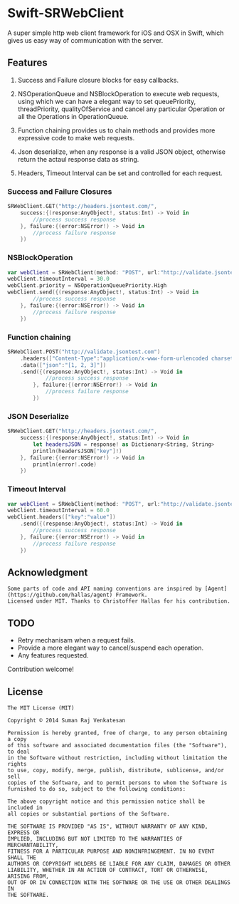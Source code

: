 # Swift-SRWebClient

A super simple http web client framework for iOS and OSX in Swift, which gives us easy way of communication with the server. 

## Features

1. Success and Failure closure blocks for easy callbacks.

2. NSOperationQueue and NSBlockOperation to execute web requests, using which we can have a elegant way to set queuePriority, threadPriority, qualityOfService and cancel any particular Operation or all the Operations in OperationQueue.

3. Function chaining provides us to chain methods and provides more expressive code to make web requests.

4. Json deserialize, when any response is a valid JSON object, otherwise return the actaul response data as string.

5. Headers, Timeout Interval can be set and controlled for each request.

### Success and Failure Closures

```swift
SRWebClient.GET("http://headers.jsontest.com/", 
	success:{(response:AnyObject!, status:Int) -> Void in 
		//process success response
	}, failure:{(error:NSError!) -> Void in 
		//process failure response
	})
```

### NSBlockOperation

```swift
var webClient = SRWebClient(method: "POST", url:"http://validate.jsontest.com/")
webClient.timeoutInterval = 30.0
webClient.priority = NSOperationQueuePriority.High
webClient.send({(response:AnyObject!, status:Int) -> Void in
		//process success response
	}, failure:{(error:NSError!) -> Void in
        //process failure response        
	})
```

### Function chaining

```swift
SRWebClient.POST("http://validate.jsontest.com")
	.headers(["Content-Type":"application/x-www-form-urlencoded charset=utf-8"])
	.data(["json":"[1, 2, 3]"])
	.send({(response:AnyObject!, status:Int) -> Void in
        	//process success response	        
		}, failure:{(error:NSError!) -> Void in
        	//process failure response    
		})
```

### JSON Deserialize

```swift
SRWebClient.GET("http://headers.jsontest.com/", 
	success:{(response:AnyObject!, status:Int) -> Void in 
		let headersJSON = response! as Dictionary<String, String>
		println(headersJSON["key"]!)
	}, failure:{(error:NSError!) -> Void in 
		println(error!.code)
	})
```

### Timeout Interval

```swift
var webClient = SRWebClient(method: "POST", url:"http://validate.jsontest.com/")
webClient.timeoutInterval = 60.0
webClient.headers(["key":"value"])
	.send({(response:AnyObject!, status:Int) -> Void in
        //process success response
	}, failure:{(error:NSError!) -> Void in
        //process failure response
	})
```

## Acknowledgment
	
	Some parts of code and API naming conventions are inspired by [Agent](https://github.com/hallas/agent) Framework. 
	Licensed under MIT. Thanks to Christoffer Hallas for his contribution.

## TODO

- Retry mechanisam when a request fails.
- Provide a more elegant way to cancel/suspend each operation.
- Any features requested.

Contribution welcome!

## License

```
The MIT License (MIT)

Copyright © 2014 Suman Raj Venkatesan

Permission is hereby granted, free of charge, to any person obtaining a copy
of this software and associated documentation files (the "Software"), to deal
in the Software without restriction, including without limitation the rights
to use, copy, modify, merge, publish, distribute, sublicense, and/or sell
copies of the Software, and to permit persons to whom the Software is
furnished to do so, subject to the following conditions:

The above copyright notice and this permission notice shall be included in
all copies or substantial portions of the Software.

THE SOFTWARE IS PROVIDED "AS IS", WITHOUT WARRANTY OF ANY KIND, EXPRESS OR
IMPLIED, INCLUDING BUT NOT LIMITED TO THE WARRANTIES OF MERCHANTABILITY,
FITNESS FOR A PARTICULAR PURPOSE AND NONINFRINGEMENT. IN NO EVENT SHALL THE
AUTHORS OR COPYRIGHT HOLDERS BE LIABLE FOR ANY CLAIM, DAMAGES OR OTHER
LIABILITY, WHETHER IN AN ACTION OF CONTRACT, TORT OR OTHERWISE, ARISING FROM,
OUT OF OR IN CONNECTION WITH THE SOFTWARE OR THE USE OR OTHER DEALINGS IN
THE SOFTWARE.
````